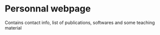 # Personnal webpage

Contains contact info, list of publications, softwares and some teaching material
